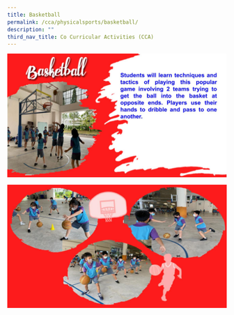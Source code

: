 ```yaml
---
title: Basketball
permalink: /cca/physicalsports/basketball/
description: ""
third_nav_title: Co Curricular Activities (CCA)
---
```

![](/images/CCA2022/CCA-Basketball1.jpg)

![](/images/CCA2022/CCA-Basketball2.jpg)